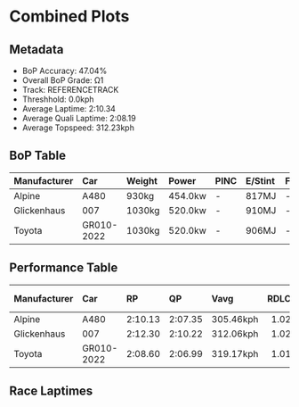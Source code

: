 # Combined Plots

## Metadata

- BoP Accuracy: 47.04%
- Overall BoP Grade: Ω1
- Track: REFERENCETRACK
- Threshhold: 0.0kph
- Average Laptime: 2:10.34
- Average Quali Laptime: 2:08.19
- Average Topspeed: 312.23kph

## BoP Table
| Manufacturer   | Car        | Weight   | Power   | PINC   | E/Stint   | FDS   | RDP    | QDP    | TDP    |
|:---------------|:-----------|:---------|:--------|:-------|:----------|:------|:-------|:-------|:-------|
| Alpine         | A480       | 930kg    | 454.0kw | -      | 817MJ     | -     | 51.55% | 50.00% | 70.50% |
| Glickenhaus    | 007        | 1030kg   | 520.0kw | -      | 910MJ     | -     | 45.60% | 50.00% | 69.65% |
| Toyota         | GR010-2022 | 1030kg   | 520.0kw | -      | 906MJ     | -     | 51.64% | 50.00% | 10.34% |

## Performance Table
| Manufacturer   | Car        | RP      | QP      | Vavg      |   RDLC | BOP-Grade   | Match   |
|:---------------|:-----------|:--------|:--------|:----------|-------:|:------------|:--------|
| Alpine         | A480       | 2:10.13 | 2:07.35 | 305.46kph |   1.02 | ~A1         | 98.00%  |
| Glickenhaus    | 007        | 2:12.30 | 2:10.22 | 312.06kph |   1.02 | +Ω1         | 6.82%   |
| Toyota         | GR010-2022 | 2:08.60 | 2:06.99 | 319.17kph |   1.01 | -Ω1         | 36.31%  |

## Race Laptimes
<div>                        <script type="text/javascript">window.PlotlyConfig = {MathJaxConfig: 'local'};</script>
        <script charset="utf-8" src="https://cdn.plot.ly/plotly-3.0.1.min.js"></script>                <div id="4914bba5-5408-4f4c-9e4b-473b91d853cb" class="plotly-graph-div" style="height:100%; width:100%;"></div>            <script type="text/javascript">                window.PLOTLYENV=window.PLOTLYENV || {};                                if (document.getElementById("4914bba5-5408-4f4c-9e4b-473b91d853cb")) {                    Plotly.newPlot(                        "4914bba5-5408-4f4c-9e4b-473b91d853cb",                        [{"box":{"visible":true},"line":{"color":"rgb(128,181,255)"},"name":"A480","points":false,"y":[129.49926433083218,129.0689715518287,128.53729472078604,128.696444104801,129.10551696593583,129.26584523427687,130.26318137410414,129.76333441986444,129.7421145019958,129.3884492041847,130.04390888946125,129.62540495371815,129.45682449509485,130.81607812301544,130.8113625857113,130.71587295530233,130.8408346938622,130.37989092238175,131.04360279794057,130.31033674714558,129.83996190105685,130.46830724683454,130.8467291154924,129.7515455766041,130.5083893139198,130.75831279103963,129.91423161359717,130.27968575466863,130.05333996406955,129.55349300982988,130.41879410514096,130.94693428320554,131.00941515248547,130.37045984777347,130.3775331537297,130.69818969041174,129.1644611822377,129.2670241186029,130.23017261297508,130.64278212708803,130.95754424213987,130.0946009154808,130.04508777378726,128.9322209700084,130.64749766439215,130.99173188759494,130.23488815027923,130.3327355493403,130.24903476219166,130.2950112509071,130.08163318789443,130.38932199699008,130.98819523461685,130.75123948508343,130.23253038162716,129.3566193273817,129.5605663157861,129.80341648694971,129.2328364731478,130.30208455686335,129.16328229791162,131.04596056659264,130.35395546720898,130.16769174369512,130.52607257881036,130.51546261987602,130.04862442676537,130.06277103867782,129.96492363961676,130.00736347535408,130.84437134684035,130.41407856783684,130.5885534480903,130.27614910169055,130.27261244871238,130.4329407170534,129.5865017709589,130.24549810921357,130.7005474590638,130.98819523461685,130.97640639135648,129.8093109085799,129.53109420763516,129.79752206531953,129.54406193522158,129.19511217471464,130.87384345499123,129.48983325622387,129.66077148349922,130.67343311956495,129.1232002308264,130.897421141512,129.63601491265246,129.9472403747262,130.3291988963622,129.84231966970893,130.48952716470322,129.76687107284255,131.0282773017021,130.56143910859146],"type":"violin"},{"box":{"visible":true},"line":{"color":"rgb(255,85,0)"},"name":"007","points":false,"y":[131.68577537780345,131.8060146158196,131.51910712708795,131.1071984503197,131.09172211275327,131.40243935158713,131.81910997837582,132.56197418156478,131.84768167849847,131.40482032659733,131.78815730324294,132.60364124424365,132.87864385792417,132.7762619324847,132.0667313794388,132.24887596772072,132.50006883129907,132.98697822088928,132.176256229909,132.3369720430989,132.3119718054916,132.12506526718923,132.48816395624797,132.12030331716878,132.1786372049192,132.52864053142173,133.22269474690114,132.33816253060402,132.4036393433851,133.2631713220749,132.61078416927432,133.1679323216661,132.58340295665678,132.80483363260737,132.03696919181104,132.7857858325256,132.83221484522488,133.13221769651275,133.28102863465156,132.03220724179062,132.779833395,132.5500693065137,133.08578868381343,132.4584017686202,133.24650449700337,132.46911615616617,132.9476921332206,133.01793089602214,131.94411116641243,132.64768928193274,132.35006740565512,133.02864528356812,133.16436085915075,132.3679247182318,132.82626240769935,132.9453111582104,132.90602507054174,132.78459534502048,131.9298253163511,133.06555039622657,132.327448143058,131.72744244048232,132.2036374425265,132.22982816763894,131.9619684789891,132.14530355477612,131.47148762688354,132.22863768013386,131.04648358755907,132.05125504187237,133.06197893371123,132.66435610700432,132.6703085445299,131.99173066661686,132.4167347059413,130.82029096158806,132.6762609820554,131.24767597592276,133.14412257156386,131.93934921639197,130.83576729915453,131.22862817584098,132.72030901974452,131.23815207588189,131.8845867911569,132.10244600459214,132.00006407915262,131.17743721312124],"type":"violin"},{"box":{"visible":true},"line":{"color":"rgb(26,1,0)"},"name":"GR010-2022","points":false,"y":[128.92283616563367,128.16090816078645,128.1643714698994,127.82727604957306,127.77532641287893,128.03507459634957,128.724273109825,127.9080865955417,128.41372972603122,127.50980604755338,127.3066252462608,127.46940077456907,129.13294358515216,129.0763762029741,128.46106161724143,128.50146689022574,128.127429506028,127.37820030126159,128.43566401707983,128.5095479448226,128.44143619893475,128.95746925676312,129.17103998539451,128.67578678224382,128.27981510699746,128.73004529167991,129.23568842216943,129.00711002071526,128.52455561764538,129.2541594041051,128.3317647436916,128.03622903272057,128.58343187256537,128.7115743097442,129.19874645829802,127.98889714151034,127.9796616505425,128.25672637957783,128.81778245587446,128.91129180192388,129.01403663894115,128.1655259062704,128.26365299780372,127.94502855941309,128.62152827280772,128.6192194000658,128.64230812748536,129.12139922144237,129.17796660362038,129.04982416644157,128.99672009337644,127.94271968667111,128.8016203466807,129.12486253055528,129.1225536578133,128.8200913286164,128.85818772885878,128.840871183294,129.05790522103842,128.20246787014173,127.8134228131213,127.39782571956826,127.71991346707186,127.8722990680413,128.69194889143756,128.89512969273014,128.69425776417953,128.26365299780372,128.1181940150602,128.32945587094966,127.74300219449147,128.2174755429645,128.75544289184148,128.5707330724846,128.60305729087204,128.72773641893795,128.64692587296932,128.05470001465625,128.13320168788292,128.06162663288214,129.1317891487812,128.01083143255897,128.7496707099866,129.0706040211192,129.12832583966824,129.2379972949114,128.94246158394034,128.50608463570967,129.20567307652394,129.22298962208865,129.24492391313728,128.67116903675992,129.2495416586212,128.84202561966504,129.0879205666839,129.2079819492659,129.20451864015297,128.92283616563367,129.17565773087847,129.13294358515216,129.1560323125718,128.62268270917872,128.14936379707666,128.55226209054888,128.62268270917872,128.07663430570489,128.97016805684387,128.53032779950024,128.65038918208225,128.39987648957944,128.55341652691988,128.63191820014657,128.845488928778,129.084457257571,129.17334885813648,129.203364203782,128.99672009337644,129.08676613031292,128.97363136595683,129.07406733023217,129.04058867547369,129.2506960949922,129.12717140329727,129.03366205724782,128.8270179468423,128.9586236931341,128.1932323791739,129.0359709299898,128.10318634223742,128.2417187067551,129.05790522103842,128.78084049200305,129.0521330391835,129.03135318450586,128.82817238321326,129.02558100265097,129.19297427644315,128.74736183724463,129.06598627563528,128.6284548910336,128.46106161724143,129.07291289386114,128.4506716899026,128.35369903474023,128.07201656022093,128.3571623438532,128.1343561242539,128.3952587440955,127.98197052328446,127.46362859271417,127.88384343175112,127.97619834142955,128.71619205522816,128.81431914676148,129.1594956216847,127.58830772078008,127.96234510497777],"type":"violin"}],                        {"template":{"data":{"histogram2dcontour":[{"type":"histogram2dcontour","colorbar":{"outlinewidth":0,"ticks":""},"colorscale":[[0.0,"#0d0887"],[0.1111111111111111,"#46039f"],[0.2222222222222222,"#7201a8"],[0.3333333333333333,"#9c179e"],[0.4444444444444444,"#bd3786"],[0.5555555555555556,"#d8576b"],[0.6666666666666666,"#ed7953"],[0.7777777777777778,"#fb9f3a"],[0.8888888888888888,"#fdca26"],[1.0,"#f0f921"]]}],"choropleth":[{"type":"choropleth","colorbar":{"outlinewidth":0,"ticks":""}}],"histogram2d":[{"type":"histogram2d","colorbar":{"outlinewidth":0,"ticks":""},"colorscale":[[0.0,"#0d0887"],[0.1111111111111111,"#46039f"],[0.2222222222222222,"#7201a8"],[0.3333333333333333,"#9c179e"],[0.4444444444444444,"#bd3786"],[0.5555555555555556,"#d8576b"],[0.6666666666666666,"#ed7953"],[0.7777777777777778,"#fb9f3a"],[0.8888888888888888,"#fdca26"],[1.0,"#f0f921"]]}],"heatmap":[{"type":"heatmap","colorbar":{"outlinewidth":0,"ticks":""},"colorscale":[[0.0,"#0d0887"],[0.1111111111111111,"#46039f"],[0.2222222222222222,"#7201a8"],[0.3333333333333333,"#9c179e"],[0.4444444444444444,"#bd3786"],[0.5555555555555556,"#d8576b"],[0.6666666666666666,"#ed7953"],[0.7777777777777778,"#fb9f3a"],[0.8888888888888888,"#fdca26"],[1.0,"#f0f921"]]}],"contourcarpet":[{"type":"contourcarpet","colorbar":{"outlinewidth":0,"ticks":""}}],"contour":[{"type":"contour","colorbar":{"outlinewidth":0,"ticks":""},"colorscale":[[0.0,"#0d0887"],[0.1111111111111111,"#46039f"],[0.2222222222222222,"#7201a8"],[0.3333333333333333,"#9c179e"],[0.4444444444444444,"#bd3786"],[0.5555555555555556,"#d8576b"],[0.6666666666666666,"#ed7953"],[0.7777777777777778,"#fb9f3a"],[0.8888888888888888,"#fdca26"],[1.0,"#f0f921"]]}],"surface":[{"type":"surface","colorbar":{"outlinewidth":0,"ticks":""},"colorscale":[[0.0,"#0d0887"],[0.1111111111111111,"#46039f"],[0.2222222222222222,"#7201a8"],[0.3333333333333333,"#9c179e"],[0.4444444444444444,"#bd3786"],[0.5555555555555556,"#d8576b"],[0.6666666666666666,"#ed7953"],[0.7777777777777778,"#fb9f3a"],[0.8888888888888888,"#fdca26"],[1.0,"#f0f921"]]}],"mesh3d":[{"type":"mesh3d","colorbar":{"outlinewidth":0,"ticks":""}}],"scatter":[{"fillpattern":{"fillmode":"overlay","size":10,"solidity":0.2},"type":"scatter"}],"parcoords":[{"type":"parcoords","line":{"colorbar":{"outlinewidth":0,"ticks":""}}}],"scatterpolargl":[{"type":"scatterpolargl","marker":{"colorbar":{"outlinewidth":0,"ticks":""}}}],"bar":[{"error_x":{"color":"#2a3f5f"},"error_y":{"color":"#2a3f5f"},"marker":{"line":{"color":"#E5ECF6","width":0.5},"pattern":{"fillmode":"overlay","size":10,"solidity":0.2}},"type":"bar"}],"scattergeo":[{"type":"scattergeo","marker":{"colorbar":{"outlinewidth":0,"ticks":""}}}],"scatterpolar":[{"type":"scatterpolar","marker":{"colorbar":{"outlinewidth":0,"ticks":""}}}],"histogram":[{"marker":{"pattern":{"fillmode":"overlay","size":10,"solidity":0.2}},"type":"histogram"}],"scattergl":[{"type":"scattergl","marker":{"colorbar":{"outlinewidth":0,"ticks":""}}}],"scatter3d":[{"type":"scatter3d","line":{"colorbar":{"outlinewidth":0,"ticks":""}},"marker":{"colorbar":{"outlinewidth":0,"ticks":""}}}],"scattermap":[{"type":"scattermap","marker":{"colorbar":{"outlinewidth":0,"ticks":""}}}],"scattermapbox":[{"type":"scattermapbox","marker":{"colorbar":{"outlinewidth":0,"ticks":""}}}],"scatterternary":[{"type":"scatterternary","marker":{"colorbar":{"outlinewidth":0,"ticks":""}}}],"scattercarpet":[{"type":"scattercarpet","marker":{"colorbar":{"outlinewidth":0,"ticks":""}}}],"carpet":[{"aaxis":{"endlinecolor":"#2a3f5f","gridcolor":"white","linecolor":"white","minorgridcolor":"white","startlinecolor":"#2a3f5f"},"baxis":{"endlinecolor":"#2a3f5f","gridcolor":"white","linecolor":"white","minorgridcolor":"white","startlinecolor":"#2a3f5f"},"type":"carpet"}],"table":[{"cells":{"fill":{"color":"#EBF0F8"},"line":{"color":"white"}},"header":{"fill":{"color":"#C8D4E3"},"line":{"color":"white"}},"type":"table"}],"barpolar":[{"marker":{"line":{"color":"#E5ECF6","width":0.5},"pattern":{"fillmode":"overlay","size":10,"solidity":0.2}},"type":"barpolar"}],"pie":[{"automargin":true,"type":"pie"}]},"layout":{"autotypenumbers":"strict","colorway":["#636efa","#EF553B","#00cc96","#ab63fa","#FFA15A","#19d3f3","#FF6692","#B6E880","#FF97FF","#FECB52"],"font":{"color":"#2a3f5f"},"hovermode":"closest","hoverlabel":{"align":"left"},"paper_bgcolor":"white","plot_bgcolor":"#E5ECF6","polar":{"bgcolor":"#E5ECF6","angularaxis":{"gridcolor":"white","linecolor":"white","ticks":""},"radialaxis":{"gridcolor":"white","linecolor":"white","ticks":""}},"ternary":{"bgcolor":"#E5ECF6","aaxis":{"gridcolor":"white","linecolor":"white","ticks":""},"baxis":{"gridcolor":"white","linecolor":"white","ticks":""},"caxis":{"gridcolor":"white","linecolor":"white","ticks":""}},"coloraxis":{"colorbar":{"outlinewidth":0,"ticks":""}},"colorscale":{"sequential":[[0.0,"#0d0887"],[0.1111111111111111,"#46039f"],[0.2222222222222222,"#7201a8"],[0.3333333333333333,"#9c179e"],[0.4444444444444444,"#bd3786"],[0.5555555555555556,"#d8576b"],[0.6666666666666666,"#ed7953"],[0.7777777777777778,"#fb9f3a"],[0.8888888888888888,"#fdca26"],[1.0,"#f0f921"]],"sequentialminus":[[0.0,"#0d0887"],[0.1111111111111111,"#46039f"],[0.2222222222222222,"#7201a8"],[0.3333333333333333,"#9c179e"],[0.4444444444444444,"#bd3786"],[0.5555555555555556,"#d8576b"],[0.6666666666666666,"#ed7953"],[0.7777777777777778,"#fb9f3a"],[0.8888888888888888,"#fdca26"],[1.0,"#f0f921"]],"diverging":[[0,"#8e0152"],[0.1,"#c51b7d"],[0.2,"#de77ae"],[0.3,"#f1b6da"],[0.4,"#fde0ef"],[0.5,"#f7f7f7"],[0.6,"#e6f5d0"],[0.7,"#b8e186"],[0.8,"#7fbc41"],[0.9,"#4d9221"],[1,"#276419"]]},"xaxis":{"gridcolor":"white","linecolor":"white","ticks":"","title":{"standoff":15},"zerolinecolor":"white","automargin":true,"zerolinewidth":2},"yaxis":{"gridcolor":"white","linecolor":"white","ticks":"","title":{"standoff":15},"zerolinecolor":"white","automargin":true,"zerolinewidth":2},"scene":{"xaxis":{"backgroundcolor":"#E5ECF6","gridcolor":"white","linecolor":"white","showbackground":true,"ticks":"","zerolinecolor":"white","gridwidth":2},"yaxis":{"backgroundcolor":"#E5ECF6","gridcolor":"white","linecolor":"white","showbackground":true,"ticks":"","zerolinecolor":"white","gridwidth":2},"zaxis":{"backgroundcolor":"#E5ECF6","gridcolor":"white","linecolor":"white","showbackground":true,"ticks":"","zerolinecolor":"white","gridwidth":2}},"shapedefaults":{"line":{"color":"#2a3f5f"}},"annotationdefaults":{"arrowcolor":"#2a3f5f","arrowhead":0,"arrowwidth":1},"geo":{"bgcolor":"white","landcolor":"#E5ECF6","subunitcolor":"white","showland":true,"showlakes":true,"lakecolor":"white"},"title":{"x":0.05},"mapbox":{"style":"light"}}},"xaxis":{"showticklabels":false,"title":{}}},                        {"responsive": true}                    )                };            </script>        </div>

## Quali Laptimes
<div>                        <script type="text/javascript">window.PlotlyConfig = {MathJaxConfig: 'local'};</script>
        <script charset="utf-8" src="https://cdn.plot.ly/plotly-3.0.1.min.js"></script>                <div id="362cd676-0472-4d1b-b252-e6569a2bbb9b" class="plotly-graph-div" style="height:100%; width:100%;"></div>            <script type="text/javascript">                window.PLOTLYENV=window.PLOTLYENV || {};                                if (document.getElementById("362cd676-0472-4d1b-b252-e6569a2bbb9b")) {                    Plotly.newPlot(                        "362cd676-0472-4d1b-b252-e6569a2bbb9b",                        [{"box":{"visible":true},"line":{"color":"rgb(128,181,255)"},"name":"A480","points":false,"y":[127.34846395742511],"type":"violin"},{"box":{"visible":true},"line":{"color":"rgb(255,85,0)"},"name":"007","points":false,"y":[130.2226991648786],"type":"violin"},{"box":{"visible":true},"line":{"color":"rgb(26,1,0)"},"name":"GR010-2022","points":false,"y":[127.1986062192775,126.96757033390188,126.79574465030596],"type":"violin"}],                        {"template":{"data":{"histogram2dcontour":[{"type":"histogram2dcontour","colorbar":{"outlinewidth":0,"ticks":""},"colorscale":[[0.0,"#0d0887"],[0.1111111111111111,"#46039f"],[0.2222222222222222,"#7201a8"],[0.3333333333333333,"#9c179e"],[0.4444444444444444,"#bd3786"],[0.5555555555555556,"#d8576b"],[0.6666666666666666,"#ed7953"],[0.7777777777777778,"#fb9f3a"],[0.8888888888888888,"#fdca26"],[1.0,"#f0f921"]]}],"choropleth":[{"type":"choropleth","colorbar":{"outlinewidth":0,"ticks":""}}],"histogram2d":[{"type":"histogram2d","colorbar":{"outlinewidth":0,"ticks":""},"colorscale":[[0.0,"#0d0887"],[0.1111111111111111,"#46039f"],[0.2222222222222222,"#7201a8"],[0.3333333333333333,"#9c179e"],[0.4444444444444444,"#bd3786"],[0.5555555555555556,"#d8576b"],[0.6666666666666666,"#ed7953"],[0.7777777777777778,"#fb9f3a"],[0.8888888888888888,"#fdca26"],[1.0,"#f0f921"]]}],"heatmap":[{"type":"heatmap","colorbar":{"outlinewidth":0,"ticks":""},"colorscale":[[0.0,"#0d0887"],[0.1111111111111111,"#46039f"],[0.2222222222222222,"#7201a8"],[0.3333333333333333,"#9c179e"],[0.4444444444444444,"#bd3786"],[0.5555555555555556,"#d8576b"],[0.6666666666666666,"#ed7953"],[0.7777777777777778,"#fb9f3a"],[0.8888888888888888,"#fdca26"],[1.0,"#f0f921"]]}],"contourcarpet":[{"type":"contourcarpet","colorbar":{"outlinewidth":0,"ticks":""}}],"contour":[{"type":"contour","colorbar":{"outlinewidth":0,"ticks":""},"colorscale":[[0.0,"#0d0887"],[0.1111111111111111,"#46039f"],[0.2222222222222222,"#7201a8"],[0.3333333333333333,"#9c179e"],[0.4444444444444444,"#bd3786"],[0.5555555555555556,"#d8576b"],[0.6666666666666666,"#ed7953"],[0.7777777777777778,"#fb9f3a"],[0.8888888888888888,"#fdca26"],[1.0,"#f0f921"]]}],"surface":[{"type":"surface","colorbar":{"outlinewidth":0,"ticks":""},"colorscale":[[0.0,"#0d0887"],[0.1111111111111111,"#46039f"],[0.2222222222222222,"#7201a8"],[0.3333333333333333,"#9c179e"],[0.4444444444444444,"#bd3786"],[0.5555555555555556,"#d8576b"],[0.6666666666666666,"#ed7953"],[0.7777777777777778,"#fb9f3a"],[0.8888888888888888,"#fdca26"],[1.0,"#f0f921"]]}],"mesh3d":[{"type":"mesh3d","colorbar":{"outlinewidth":0,"ticks":""}}],"scatter":[{"fillpattern":{"fillmode":"overlay","size":10,"solidity":0.2},"type":"scatter"}],"parcoords":[{"type":"parcoords","line":{"colorbar":{"outlinewidth":0,"ticks":""}}}],"scatterpolargl":[{"type":"scatterpolargl","marker":{"colorbar":{"outlinewidth":0,"ticks":""}}}],"bar":[{"error_x":{"color":"#2a3f5f"},"error_y":{"color":"#2a3f5f"},"marker":{"line":{"color":"#E5ECF6","width":0.5},"pattern":{"fillmode":"overlay","size":10,"solidity":0.2}},"type":"bar"}],"scattergeo":[{"type":"scattergeo","marker":{"colorbar":{"outlinewidth":0,"ticks":""}}}],"scatterpolar":[{"type":"scatterpolar","marker":{"colorbar":{"outlinewidth":0,"ticks":""}}}],"histogram":[{"marker":{"pattern":{"fillmode":"overlay","size":10,"solidity":0.2}},"type":"histogram"}],"scattergl":[{"type":"scattergl","marker":{"colorbar":{"outlinewidth":0,"ticks":""}}}],"scatter3d":[{"type":"scatter3d","line":{"colorbar":{"outlinewidth":0,"ticks":""}},"marker":{"colorbar":{"outlinewidth":0,"ticks":""}}}],"scattermap":[{"type":"scattermap","marker":{"colorbar":{"outlinewidth":0,"ticks":""}}}],"scattermapbox":[{"type":"scattermapbox","marker":{"colorbar":{"outlinewidth":0,"ticks":""}}}],"scatterternary":[{"type":"scatterternary","marker":{"colorbar":{"outlinewidth":0,"ticks":""}}}],"scattercarpet":[{"type":"scattercarpet","marker":{"colorbar":{"outlinewidth":0,"ticks":""}}}],"carpet":[{"aaxis":{"endlinecolor":"#2a3f5f","gridcolor":"white","linecolor":"white","minorgridcolor":"white","startlinecolor":"#2a3f5f"},"baxis":{"endlinecolor":"#2a3f5f","gridcolor":"white","linecolor":"white","minorgridcolor":"white","startlinecolor":"#2a3f5f"},"type":"carpet"}],"table":[{"cells":{"fill":{"color":"#EBF0F8"},"line":{"color":"white"}},"header":{"fill":{"color":"#C8D4E3"},"line":{"color":"white"}},"type":"table"}],"barpolar":[{"marker":{"line":{"color":"#E5ECF6","width":0.5},"pattern":{"fillmode":"overlay","size":10,"solidity":0.2}},"type":"barpolar"}],"pie":[{"automargin":true,"type":"pie"}]},"layout":{"autotypenumbers":"strict","colorway":["#636efa","#EF553B","#00cc96","#ab63fa","#FFA15A","#19d3f3","#FF6692","#B6E880","#FF97FF","#FECB52"],"font":{"color":"#2a3f5f"},"hovermode":"closest","hoverlabel":{"align":"left"},"paper_bgcolor":"white","plot_bgcolor":"#E5ECF6","polar":{"bgcolor":"#E5ECF6","angularaxis":{"gridcolor":"white","linecolor":"white","ticks":""},"radialaxis":{"gridcolor":"white","linecolor":"white","ticks":""}},"ternary":{"bgcolor":"#E5ECF6","aaxis":{"gridcolor":"white","linecolor":"white","ticks":""},"baxis":{"gridcolor":"white","linecolor":"white","ticks":""},"caxis":{"gridcolor":"white","linecolor":"white","ticks":""}},"coloraxis":{"colorbar":{"outlinewidth":0,"ticks":""}},"colorscale":{"sequential":[[0.0,"#0d0887"],[0.1111111111111111,"#46039f"],[0.2222222222222222,"#7201a8"],[0.3333333333333333,"#9c179e"],[0.4444444444444444,"#bd3786"],[0.5555555555555556,"#d8576b"],[0.6666666666666666,"#ed7953"],[0.7777777777777778,"#fb9f3a"],[0.8888888888888888,"#fdca26"],[1.0,"#f0f921"]],"sequentialminus":[[0.0,"#0d0887"],[0.1111111111111111,"#46039f"],[0.2222222222222222,"#7201a8"],[0.3333333333333333,"#9c179e"],[0.4444444444444444,"#bd3786"],[0.5555555555555556,"#d8576b"],[0.6666666666666666,"#ed7953"],[0.7777777777777778,"#fb9f3a"],[0.8888888888888888,"#fdca26"],[1.0,"#f0f921"]],"diverging":[[0,"#8e0152"],[0.1,"#c51b7d"],[0.2,"#de77ae"],[0.3,"#f1b6da"],[0.4,"#fde0ef"],[0.5,"#f7f7f7"],[0.6,"#e6f5d0"],[0.7,"#b8e186"],[0.8,"#7fbc41"],[0.9,"#4d9221"],[1,"#276419"]]},"xaxis":{"gridcolor":"white","linecolor":"white","ticks":"","title":{"standoff":15},"zerolinecolor":"white","automargin":true,"zerolinewidth":2},"yaxis":{"gridcolor":"white","linecolor":"white","ticks":"","title":{"standoff":15},"zerolinecolor":"white","automargin":true,"zerolinewidth":2},"scene":{"xaxis":{"backgroundcolor":"#E5ECF6","gridcolor":"white","linecolor":"white","showbackground":true,"ticks":"","zerolinecolor":"white","gridwidth":2},"yaxis":{"backgroundcolor":"#E5ECF6","gridcolor":"white","linecolor":"white","showbackground":true,"ticks":"","zerolinecolor":"white","gridwidth":2},"zaxis":{"backgroundcolor":"#E5ECF6","gridcolor":"white","linecolor":"white","showbackground":true,"ticks":"","zerolinecolor":"white","gridwidth":2}},"shapedefaults":{"line":{"color":"#2a3f5f"}},"annotationdefaults":{"arrowcolor":"#2a3f5f","arrowhead":0,"arrowwidth":1},"geo":{"bgcolor":"white","landcolor":"#E5ECF6","subunitcolor":"white","showland":true,"showlakes":true,"lakecolor":"white"},"title":{"x":0.05},"mapbox":{"style":"light"}}},"xaxis":{"showticklabels":false,"title":{}}},                        {"responsive": true}                    )                };            </script>        </div>

## Topspeeds
<div>                        <script type="text/javascript">window.PlotlyConfig = {MathJaxConfig: 'local'};</script>
        <script charset="utf-8" src="https://cdn.plot.ly/plotly-3.0.1.min.js"></script>                <div id="dad43d4b-5e3a-421d-963f-56246fff65a3" class="plotly-graph-div" style="height:100%; width:100%;"></div>            <script type="text/javascript">                window.PLOTLYENV=window.PLOTLYENV || {};                                if (document.getElementById("dad43d4b-5e3a-421d-963f-56246fff65a3")) {                    Plotly.newPlot(                        "dad43d4b-5e3a-421d-963f-56246fff65a3",                        [{"box":{"visible":true},"line":{"color":"rgb(128,181,255)"},"name":"A480","points":false,"y":[304.0278834628312,304.0278834628312,304.5704028837142,305.8724494938334,304.0278834628312,305.2214261887738,304.5704028837142,304.5704028837142,304.5704028837142,304.5704028837142,304.5704028837142,306.523472798893,304.5704028837142,305.2214261887738,305.2214261887738,307.1744961039526,306.523472798893,306.523472798893,306.523472798893,308.36803882989517,304.5704028837142,304.0278834628312,304.5704028837142,305.8724494938334,303.37686015777166,303.37686015777166,303.37686015777166,305.2214261887738,304.0278834628312,307.1744961039526,305.2214261887738,304.5704028837142,305.2214261887738,305.2214261887738,307.1744961039526,304.0278834628312,304.0278834628312,303.37686015777166,304.5704028837142,305.2214261887738,305.8724494938334,304.5704028837142,305.2214261887738,304.5704028837142,305.2214261887738,305.8724494938334,305.8724494938334,307.1744961039526,307.1744961039526,305.2214261887738,305.8724494938334,304.5704028837142,305.2214261887738,303.37686015777166,304.0278834628312,304.5704028837142,303.37686015777166,303.37686015777166,305.2214261887738,304.5704028837142,305.8724494938334,305.2214261887738,303.37686015777166,305.2214261887738,305.2214261887738,306.523472798893,305.8724494938334,305.8724494938334,306.523472798893,305.8724494938334,306.523472798893,307.1744961039526,305.2214261887738,304.0278834628312,304.0278834628312,304.5704028837142,303.37686015777166,305.8724494938334,304.5704028837142,305.2214261887738,305.8724494938334,305.8724494938334,307.8255194090122,308.36803882989517,307.8255194090122,305.2214261887738,307.8255194090122,307.1744961039526,303.37686015777166,304.5704028837142,303.37686015777166,304.5704028837142,306.523472798893,303.37686015777166,305.2214261887738,306.523472798893,307.8255194090122,304.5704028837142,306.523472798893,304.5704028837142,305.8724494938334,306.523472798893,304.5704028837142,305.8724494938334,304.5704028837142,307.1744961039526,304.5704028837142,306.523472798893,307.1744961039526,304.0278834628312,304.0278834628312,304.5704028837142,305.2214261887738,305.8724494938334,306.523472798893,306.523472798893,307.1744961039526,307.1744961039526,307.1744961039526,305.2214261887738,305.8724494938334,304.0278834628312,305.8724494938334,305.2214261887738,307.1744961039526,309.0190621349548,306.523472798893,308.36803882989517,303.37686015777166,305.8724494938334,305.2214261887738,304.0278834628312,305.2214261887738,305.8724494938334,304.0278834628312,305.8724494938334,305.8724494938334,307.8255194090122,307.1744961039526,307.8255194090122,307.1744961039526],"type":"violin"},{"box":{"visible":true},"line":{"color":"rgb(255,85,0)"},"name":"007","points":false,"y":[311.5882042330474,310.949703814537,310.949703814537,311.5882042330474,311.5882042330474,311.5882042330474,310.949703814537,311.5882042330474,311.5882042330474,311.5882042330474,312.2267046515577,312.2267046515577,314.24862264350713,312.2267046515577,312.97162180648644,312.2267046515577,313.6101222249968,313.6101222249968,314.24862264350713,314.24862264350713,315.6320402169462,310.2047866596083,310.2047866596083,311.5882042330474,310.949703814537,312.2267046515577,311.5882042330474,311.5882042330474,311.5882042330474,312.2267046515577,313.6101222249968,312.2267046515577,313.6101222249968,312.2267046515577,312.97162180648644,313.6101222249968,313.6101222249968,314.99353979843585,313.6101222249968,312.97162180648644,314.24862264350713,312.97162180648644,313.6101222249968,310.2047866596083,310.2047866596083,310.949703814537,310.2047866596083,312.2267046515577,312.2267046515577,310.949703814537,311.5882042330474,311.5882042330474,311.5882042330474,312.97162180648644,311.5882042330474,312.97162180648644,312.97162180648644,313.6101222249968,312.97162180648644,312.97162180648644,312.2267046515577,312.2267046515577,312.97162180648644,312.97162180648644,314.24862264350713,313.6101222249968,312.2267046515577,310.2047866596083,310.949703814537,312.2267046515577,310.949703814537,310.949703814537,310.949703814537,311.5882042330474,310.949703814537,312.2267046515577,311.5882042330474,311.5882042330474,311.5882042330474,311.5882042330474,312.2267046515577,314.99353979843585,313.6101222249968,316.37695737187494,312.97162180648644,312.97162180648644,310.2047866596083,310.2047866596083,310.949703814537,310.2047866596083,310.949703814537,310.949703814537,310.949703814537,312.2267046515577,312.97162180648644,310.2047866596083,311.5882042330474,310.949703814537,311.5882042330474,311.5882042330474,314.99353979843585,311.5882042330474,312.2267046515577,313.6101222249968,315.6320402169462,310.2047866596083,310.2047866596083,310.2047866596083,311.5882042330474,310.2047866596083,310.949703814537,310.949703814537,310.949703814537,310.949703814537,311.5882042330474,311.5882042330474,312.97162180648644,314.24862264350713,312.2267046515577,312.2267046515577,312.2267046515577,314.24862264350713,312.2267046515577,310.949703814537,311.5882042330474,310.949703814537,310.949703814537,310.2047866596083,310.949703814537,310.2047866596083,312.97162180648644,311.5882042330474,310.949703814537,310.949703814537,310.949703814537,311.5882042330474,312.97162180648644,311.5882042330474,312.2267046515577,312.97162180648644],"type":"violin"},{"box":{"visible":true},"line":{"color":"rgb(26,1,0)"},"name":"GR010-2022","points":false,"y":[320.8344001235686,318.1301317476113,318.1301317476113,318.77915615784104,322.2406196790663,318.77915615784104,319.4281805680708,320.1853757133388,324.4040343798321,318.1301317476113,318.1301317476113,319.4281805680708,318.77915615784104,318.77915615784104,320.1853757133388,318.1301317476113,319.4281805680708,318.77915615784104,320.1853757133388,318.1301317476113,319.4281805680708,318.77915615784104,318.77915615784104,318.1301317476113,320.1853757133388,318.77915615784104,318.1301317476113,318.77915615784104,318.1301317476113,318.1301317476113,320.1853757133388,318.1301317476113,318.1301317476113],"type":"violin"}],                        {"template":{"data":{"histogram2dcontour":[{"type":"histogram2dcontour","colorbar":{"outlinewidth":0,"ticks":""},"colorscale":[[0.0,"#0d0887"],[0.1111111111111111,"#46039f"],[0.2222222222222222,"#7201a8"],[0.3333333333333333,"#9c179e"],[0.4444444444444444,"#bd3786"],[0.5555555555555556,"#d8576b"],[0.6666666666666666,"#ed7953"],[0.7777777777777778,"#fb9f3a"],[0.8888888888888888,"#fdca26"],[1.0,"#f0f921"]]}],"choropleth":[{"type":"choropleth","colorbar":{"outlinewidth":0,"ticks":""}}],"histogram2d":[{"type":"histogram2d","colorbar":{"outlinewidth":0,"ticks":""},"colorscale":[[0.0,"#0d0887"],[0.1111111111111111,"#46039f"],[0.2222222222222222,"#7201a8"],[0.3333333333333333,"#9c179e"],[0.4444444444444444,"#bd3786"],[0.5555555555555556,"#d8576b"],[0.6666666666666666,"#ed7953"],[0.7777777777777778,"#fb9f3a"],[0.8888888888888888,"#fdca26"],[1.0,"#f0f921"]]}],"heatmap":[{"type":"heatmap","colorbar":{"outlinewidth":0,"ticks":""},"colorscale":[[0.0,"#0d0887"],[0.1111111111111111,"#46039f"],[0.2222222222222222,"#7201a8"],[0.3333333333333333,"#9c179e"],[0.4444444444444444,"#bd3786"],[0.5555555555555556,"#d8576b"],[0.6666666666666666,"#ed7953"],[0.7777777777777778,"#fb9f3a"],[0.8888888888888888,"#fdca26"],[1.0,"#f0f921"]]}],"contourcarpet":[{"type":"contourcarpet","colorbar":{"outlinewidth":0,"ticks":""}}],"contour":[{"type":"contour","colorbar":{"outlinewidth":0,"ticks":""},"colorscale":[[0.0,"#0d0887"],[0.1111111111111111,"#46039f"],[0.2222222222222222,"#7201a8"],[0.3333333333333333,"#9c179e"],[0.4444444444444444,"#bd3786"],[0.5555555555555556,"#d8576b"],[0.6666666666666666,"#ed7953"],[0.7777777777777778,"#fb9f3a"],[0.8888888888888888,"#fdca26"],[1.0,"#f0f921"]]}],"surface":[{"type":"surface","colorbar":{"outlinewidth":0,"ticks":""},"colorscale":[[0.0,"#0d0887"],[0.1111111111111111,"#46039f"],[0.2222222222222222,"#7201a8"],[0.3333333333333333,"#9c179e"],[0.4444444444444444,"#bd3786"],[0.5555555555555556,"#d8576b"],[0.6666666666666666,"#ed7953"],[0.7777777777777778,"#fb9f3a"],[0.8888888888888888,"#fdca26"],[1.0,"#f0f921"]]}],"mesh3d":[{"type":"mesh3d","colorbar":{"outlinewidth":0,"ticks":""}}],"scatter":[{"fillpattern":{"fillmode":"overlay","size":10,"solidity":0.2},"type":"scatter"}],"parcoords":[{"type":"parcoords","line":{"colorbar":{"outlinewidth":0,"ticks":""}}}],"scatterpolargl":[{"type":"scatterpolargl","marker":{"colorbar":{"outlinewidth":0,"ticks":""}}}],"bar":[{"error_x":{"color":"#2a3f5f"},"error_y":{"color":"#2a3f5f"},"marker":{"line":{"color":"#E5ECF6","width":0.5},"pattern":{"fillmode":"overlay","size":10,"solidity":0.2}},"type":"bar"}],"scattergeo":[{"type":"scattergeo","marker":{"colorbar":{"outlinewidth":0,"ticks":""}}}],"scatterpolar":[{"type":"scatterpolar","marker":{"colorbar":{"outlinewidth":0,"ticks":""}}}],"histogram":[{"marker":{"pattern":{"fillmode":"overlay","size":10,"solidity":0.2}},"type":"histogram"}],"scattergl":[{"type":"scattergl","marker":{"colorbar":{"outlinewidth":0,"ticks":""}}}],"scatter3d":[{"type":"scatter3d","line":{"colorbar":{"outlinewidth":0,"ticks":""}},"marker":{"colorbar":{"outlinewidth":0,"ticks":""}}}],"scattermap":[{"type":"scattermap","marker":{"colorbar":{"outlinewidth":0,"ticks":""}}}],"scattermapbox":[{"type":"scattermapbox","marker":{"colorbar":{"outlinewidth":0,"ticks":""}}}],"scatterternary":[{"type":"scatterternary","marker":{"colorbar":{"outlinewidth":0,"ticks":""}}}],"scattercarpet":[{"type":"scattercarpet","marker":{"colorbar":{"outlinewidth":0,"ticks":""}}}],"carpet":[{"aaxis":{"endlinecolor":"#2a3f5f","gridcolor":"white","linecolor":"white","minorgridcolor":"white","startlinecolor":"#2a3f5f"},"baxis":{"endlinecolor":"#2a3f5f","gridcolor":"white","linecolor":"white","minorgridcolor":"white","startlinecolor":"#2a3f5f"},"type":"carpet"}],"table":[{"cells":{"fill":{"color":"#EBF0F8"},"line":{"color":"white"}},"header":{"fill":{"color":"#C8D4E3"},"line":{"color":"white"}},"type":"table"}],"barpolar":[{"marker":{"line":{"color":"#E5ECF6","width":0.5},"pattern":{"fillmode":"overlay","size":10,"solidity":0.2}},"type":"barpolar"}],"pie":[{"automargin":true,"type":"pie"}]},"layout":{"autotypenumbers":"strict","colorway":["#636efa","#EF553B","#00cc96","#ab63fa","#FFA15A","#19d3f3","#FF6692","#B6E880","#FF97FF","#FECB52"],"font":{"color":"#2a3f5f"},"hovermode":"closest","hoverlabel":{"align":"left"},"paper_bgcolor":"white","plot_bgcolor":"#E5ECF6","polar":{"bgcolor":"#E5ECF6","angularaxis":{"gridcolor":"white","linecolor":"white","ticks":""},"radialaxis":{"gridcolor":"white","linecolor":"white","ticks":""}},"ternary":{"bgcolor":"#E5ECF6","aaxis":{"gridcolor":"white","linecolor":"white","ticks":""},"baxis":{"gridcolor":"white","linecolor":"white","ticks":""},"caxis":{"gridcolor":"white","linecolor":"white","ticks":""}},"coloraxis":{"colorbar":{"outlinewidth":0,"ticks":""}},"colorscale":{"sequential":[[0.0,"#0d0887"],[0.1111111111111111,"#46039f"],[0.2222222222222222,"#7201a8"],[0.3333333333333333,"#9c179e"],[0.4444444444444444,"#bd3786"],[0.5555555555555556,"#d8576b"],[0.6666666666666666,"#ed7953"],[0.7777777777777778,"#fb9f3a"],[0.8888888888888888,"#fdca26"],[1.0,"#f0f921"]],"sequentialminus":[[0.0,"#0d0887"],[0.1111111111111111,"#46039f"],[0.2222222222222222,"#7201a8"],[0.3333333333333333,"#9c179e"],[0.4444444444444444,"#bd3786"],[0.5555555555555556,"#d8576b"],[0.6666666666666666,"#ed7953"],[0.7777777777777778,"#fb9f3a"],[0.8888888888888888,"#fdca26"],[1.0,"#f0f921"]],"diverging":[[0,"#8e0152"],[0.1,"#c51b7d"],[0.2,"#de77ae"],[0.3,"#f1b6da"],[0.4,"#fde0ef"],[0.5,"#f7f7f7"],[0.6,"#e6f5d0"],[0.7,"#b8e186"],[0.8,"#7fbc41"],[0.9,"#4d9221"],[1,"#276419"]]},"xaxis":{"gridcolor":"white","linecolor":"white","ticks":"","title":{"standoff":15},"zerolinecolor":"white","automargin":true,"zerolinewidth":2},"yaxis":{"gridcolor":"white","linecolor":"white","ticks":"","title":{"standoff":15},"zerolinecolor":"white","automargin":true,"zerolinewidth":2},"scene":{"xaxis":{"backgroundcolor":"#E5ECF6","gridcolor":"white","linecolor":"white","showbackground":true,"ticks":"","zerolinecolor":"white","gridwidth":2},"yaxis":{"backgroundcolor":"#E5ECF6","gridcolor":"white","linecolor":"white","showbackground":true,"ticks":"","zerolinecolor":"white","gridwidth":2},"zaxis":{"backgroundcolor":"#E5ECF6","gridcolor":"white","linecolor":"white","showbackground":true,"ticks":"","zerolinecolor":"white","gridwidth":2}},"shapedefaults":{"line":{"color":"#2a3f5f"}},"annotationdefaults":{"arrowcolor":"#2a3f5f","arrowhead":0,"arrowwidth":1},"geo":{"bgcolor":"white","landcolor":"#E5ECF6","subunitcolor":"white","showland":true,"showlakes":true,"lakecolor":"white"},"title":{"x":0.05},"mapbox":{"style":"light"}}},"xaxis":{"showticklabels":false,"title":{}}},                        {"responsive": true}                    )                };            </script>        </div>

## Laptimes Lineplot
<div>                        <script type="text/javascript">window.PlotlyConfig = {MathJaxConfig: 'local'};</script>
        <script charset="utf-8" src="https://cdn.plot.ly/plotly-3.0.1.min.js"></script>                <div id="4210496d-5b69-4417-b9ef-ca9c5355c26f" class="plotly-graph-div" style="height:100%; width:100%;"></div>            <script type="text/javascript">                window.PLOTLYENV=window.PLOTLYENV || {};                                if (document.getElementById("4210496d-5b69-4417-b9ef-ca9c5355c26f")) {                    Plotly.newPlot(                        "4210496d-5b69-4417-b9ef-ca9c5355c26f",                        [{"line":{"color":"rgb(128,181,255)"},"name":"A480","x":{"dtype":"f8","bdata":"AAAAAAAAAAB\u002fpUCtXynwP3+lQK1fKQBAPvjggw8+CEB\u002fpUCtXykQQN\u002fOkJi3MxRAPvjggw8+GECeITFvZ0gcQH+lQK1fKSBAL7rooosuIkDfzpCYtzMkQI\u002fjOI7jOCZAPvjggw8+KEDuDIl5O0MqQJ4hMW9nSCxATjbZZJNNLkB\u002fpUCtXykwQNevFKj1KzFAL7rooosuMkCHxLydITEzQN\u002fOkJi3MzRAN9lkk002NUCP4ziO4zg2QOftDIl5OzdAPvjggw8+OECWArV+pUA5QO4MiXk7QzpARhdddNFFO0CeITFvZ0g8QPYrBWr9Sj1ATjbZZJNNPkCmQK1fKVA\u002fQH+lQK1fKUBAq6qqqqqqQEDXrxSo9StBQAO1fqVArUFAL7rooosuQkBbv1Kg1q9CQIfEvJ0hMUNAs8kmm2yyQ0DfzpCYtzNEQAvU+pUCtURAN9lkk002RUBj3s6QmLdFQI\u002fjOI7jOEZAu+iiiy66RkDn7QyJeTtHQBPzdobEvEdAPvjggw8+SEBq\u002fUqBWr9IQJYCtX6lQElAwgcffPDBSUDuDIl5O0NKQBoS83aGxEpARhdddNFFS0ByHMdxHMdLQJ4hMW9nSExAyiabbLLJTED2KwVq\u002fUpNQCIxb2dIzE1ATjbZZJNNTkB6O0Ni3s5OQKZArV8pUE9A0kUXXXTRT0B\u002fpUCtXylQQBWo9SsFalBAq6qqqqqqUEBBrV8pUOtQQNevFKj1K1FAbbLJJptsUUADtX6lQK1RQJm3MyTm7VFAL7rooosuUkDFvJ0hMW9SQFu\u002fUqDWr1JA8cEHH3zwUkCHxLydITFTQB3HcRzHcVNAs8kmm2yyU0BJzNsZEvNTQN\u002fOkJi3M1RAddFFF110VEAL1PqVArVUQKHWrxSo9VRAN9lkk002VUDN2xkS83ZVQGPezpCYt1VA+eCDDz74VUCP4ziO4zhWQCXm7QyJeVZAu+iiiy66VkBR61cK1PpWQOftDIl5O1dAffDBBx98V0AT83aGxLxXQKn1KwVq\u002fVdAPvjggw8+WEDU+pUCtX5YQGr9SoFav1hAAAAAAAAAWUA="},"y":[131.04596056659264,131.04360279794057,131.0282773017021,131.00941515248547,130.99173188759494,130.98819523461685,130.98819523461685,130.97640639135648,130.95754424213987,130.94693428320554,130.897421141512,130.87384345499123,130.8467291154924,130.84437134684035,130.8408346938622,130.81607812301544,130.8113625857113,130.75831279103963,130.75123948508343,130.71587295530233,130.7005474590638,130.69818969041174,130.67343311956495,130.64749766439215,130.64278212708803,130.5885534480903,130.56143910859146,130.52607257881036,130.51546261987602,130.5083893139198,130.48952716470322,130.46830724683454,130.4329407170534,130.41879410514096,130.41407856783684,130.38932199699008,130.37989092238175,130.3775331537297,130.37045984777347,130.35395546720898,130.3327355493403,130.3291988963622,130.31033674714558,130.30208455686335,130.2950112509071,130.27968575466863,130.27614910169055,130.27261244871238,130.26318137410414,130.24903476219166,130.24549810921357,130.23488815027923,130.23253038162716,130.23017261297508,130.16769174369512,130.0946009154808,130.08163318789443,130.06277103867782,130.05333996406955,130.04862442676537,130.04508777378726,130.04390888946125,130.00736347535408,129.96492363961676,129.9472403747262,129.91423161359717,129.84231966970893,129.83996190105685,129.8093109085799,129.80341648694971,129.79752206531953,129.76687107284255,129.76333441986444,129.7515455766041,129.7421145019958,129.66077148349922,129.63601491265246,129.62540495371815,129.5865017709589,129.5605663157861,129.55349300982988,129.54406193522158,129.53109420763516,129.49926433083218,129.48983325622387,129.45682449509485,129.3884492041847,129.3566193273817,129.2670241186029,129.26584523427687,129.2328364731478,129.19511217471464,129.1644611822377,129.16328229791162,129.1232002308264,129.10551696593583,129.0689715518287,128.9322209700084,128.696444104801,128.53729472078604],"type":"scatter"},{"line":{"color":"rgb(255,85,0)"},"name":"007","x":{"dtype":"f8","bdata":"AAAAAAAAAAC8QCbFC2TyP7xAJsULZAJAGmG5pxGWC0C8QCbFC2QSQOvQb7YO\u002fRZAGmG5pxGWG0CkeIFMihcgQLxAJsULZCJA1AjLPY2wJEDr0G+2Dv0mQAKZFC+QSSlAGmG5pxGWK0AyKV4gk+ItQKR4gUyKFzBAsNzTCMs9MUC8QCbFC2QyQMikeIFMijNA1AjLPY2wNEDfbB36zdY1QOvQb7YO\u002fTZA9zTCck8jOEACmRQvkEk5QA79ZuvQbzpAGmG5pxGWO0AmxQtkUrw8QDIpXiCT4j1APY2w3NMIP0CkeIFMihdAQKqqqqqqqkBAsNzTCMs9QUC2Dv1m69BBQLxAJsULZEJAwnJPIyz3QkDIpHiBTIpDQM7Wod9sHURA1AjLPY2wREDZOvSbrUNFQN9sHfrN1kVA5Z5GWO5pRkDr0G+2Dv1GQPECmRQvkEdA9zTCck8jSED9ZuvQb7ZIQAKZFC+QSUlACMs9jbDcSUAO\u002fWbr0G9KQBQvkEnxAktAGmG5pxGWS0Agk+IFMilMQCbFC2RSvExALPc0wnJPTUAyKV4gk+JNQDdbh36zdU5APY2w3NMIT0BDv9k69JtPQKR4gUyKF1BApxGWexphUECqqqqqqqpQQK1Dv9k69FBAsNzTCMs9UUCzdeg3W4dRQLYO\u002fWbr0FFAuacRlnsaUkC8QCbFC2RSQL\u002fZOvSbrVJAwnJPIyz3UkDFC2RSvEBTQMikeIFMilNAyz2NsNzTU0DO1qHfbB1UQNFvtg79ZlRA1AjLPY2wVEDWod9sHfpUQNk69JutQ1VA3NMIyz2NVUDfbB36zdZVQOIFMileIFZA5Z5GWO5pVkDoN1uHfrNWQOvQb7YO\u002fVZA7mmE5Z5GV0DxApkUL5BXQPSbrUO\u002f2VdA9zTCck8jWED6zdah32xYQP1m69BvtlhAAAAAAAAAWUA="},"y":[133.28102863465156,133.2631713220749,133.24650449700337,133.22269474690114,133.1679323216661,133.16436085915075,133.14412257156386,133.13221769651275,133.08578868381343,133.06555039622657,133.06197893371123,133.02864528356812,133.01793089602214,132.98697822088928,132.9476921332206,132.9453111582104,132.90602507054174,132.87864385792417,132.83221484522488,132.82626240769935,132.80483363260737,132.7857858325256,132.78459534502048,132.779833395,132.7762619324847,132.72030901974452,132.6762609820554,132.6703085445299,132.66435610700432,132.64768928193274,132.61078416927432,132.60364124424365,132.58340295665678,132.56197418156478,132.5500693065137,132.52864053142173,132.50006883129907,132.48816395624797,132.46911615616617,132.4584017686202,132.4167347059413,132.4036393433851,132.3679247182318,132.35006740565512,132.33816253060402,132.3369720430989,132.327448143058,132.3119718054916,132.24887596772072,132.22982816763894,132.22863768013386,132.2036374425265,132.1786372049192,132.176256229909,132.14530355477612,132.12506526718923,132.12030331716878,132.10244600459214,132.0667313794388,132.05125504187237,132.03696919181104,132.03220724179062,132.00006407915262,131.99173066661686,131.9619684789891,131.94411116641243,131.93934921639197,131.9298253163511,131.8845867911569,131.84768167849847,131.81910997837582,131.8060146158196,131.78815730324294,131.72744244048232,131.68577537780345,131.51910712708795,131.47148762688354,131.40482032659733,131.40243935158713,131.24767597592276,131.23815207588189,131.22862817584098,131.17743721312124,131.1071984503197,131.09172211275327,131.04648358755907,130.83576729915453,130.82029096158806],"type":"scatter"},{"line":{"color":"rgb(26,1,0)"},"name":"GR010-2022","x":{"dtype":"f8","bdata":"AAAAAAAAAAA1SIM0SIPkPzVIgzRIg\u002fQ\u002fUOzETuzE\u002fj81SIM0SIMEQEIapEEapAlAUOzETuzEDkAu3\u002fIt3\u002fIRQDVIgzRIgxRAPLETO7ETF0BCGqRBGqQZQEmDNEiDNBxAUOzETuzEHkCrqqqqqqogQC7f8i3f8iFAshM7sRM7I0A1SIM0SIMkQLh8y7d8yyVAPLETO7ETJ0C\u002f5Vu+5VsoQEIapEEapClAxk7sxE7sKkBJgzRIgzQsQMy3fMu3fC1AUOzETuzELkBpkAZpkAYwQKuqqqqqqjBA7cRO7MROMUAu3\u002fIt3\u002fIxQHD5lm\u002f5ljJAshM7sRM7M0DzLd\u002fyLd8zQDVIgzRIgzRAd2IndmInNUC4fMu3fMs1QPqWb\u002fmWbzZAPLETO7ETN0B9y7d8y7c3QL\u002flW77lWzhAAQAAAAAAOUBCGqRBGqQ5QIQ0SIM0SDpAxk7sxE7sOkAHaZAGaZA7QEmDNEiDNDxAi53YiZ3YPEDMt3zLt3w9QA7SIA3SID5AUOzETuzEPkCRBmmQBmk\u002fQGmQBmmQBkBAip3YiZ1YQECrqqqqqqpAQMy3fMu3\u002fEBA7cRO7MROQUAO0iAN0qBBQC7f8i3f8kFAT+zETuxEQkBw+ZZv+ZZCQJEGaZAG6UJAshM7sRM7Q0DTIA3SII1DQPMt3\u002fIt30NAFDuxEzsxREA1SIM0SINEQFZVVVVV1URAd2IndmInRUCXb\u002fmWb3lFQLh8y7d8y0VA2Ymd2IkdRkD6lm\u002f5lm9GQBukQRqkwUZAPLETO7ETR0BcvuVbvmVHQH3Lt3zLt0dAntiJndgJSEC\u002f5Vu+5VtIQODyLd\u002fyrUhAAQAAAAAASUAhDdIgDVJJQEIapEEapElAYyd2Yif2SUCENEiDNEhKQKVBGqRBmkpAxk7sxE7sSkDmW77lWz5LQAdpkAZpkEtAKHZiJ3biS0BJgzRIgzRMQGqQBmmQhkxAi53YiZ3YTECrqqqqqipNQMy3fMu3fE1A7cRO7MTOTUAO0iAN0iBOQC\u002ff8i3fck5AUOzETuzETkBw+ZZv+RZPQJEGaZAGaU9AshM7sRO7T0BpkAZpkAZQQPqWb\u002fmWL1BAip3YiZ1YUEAbpEEapIFQQKuqqqqqqlBAO7ETO7HTUEDMt3zLt\u002fxQQFy+5Vu+JVFA7cRO7MROUUB9y7d8y3dRQA7SIA3SoFFAntiJndjJUUAu3\u002fIt3\u002fJRQL\u002flW77lG1JAT+zETuxEUkDg8i3f8m1SQHD5lm\u002f5llJAAAAAAADAUkCRBmmQBulSQCEN0iANElNAshM7sRM7U0BCGqRBGmRTQNMgDdIgjVNAYyd2Yie2U0DzLd\u002fyLd9TQIQ0SIM0CFRAFDuxEzsxVEClQRqkQVpUQDVIgzRIg1RAxU7sxE6sVEBWVVVVVdVUQOZbvuVb\u002flRAd2IndmInVUAHaZAGaVBVQJdv+ZZveVVAKHZiJ3aiVUC4fMu3fMtVQEmDNEiD9FVA2Ymd2IkdVkBqkAZpkEZWQPqWb\u002fmWb1ZAip3YiZ2YVkAbpEEapMFWQKuqqqqq6lZAPLETO7ETV0DMt3zLtzxXQFy+5Vu+ZVdA7cRO7MSOV0B9y7d8y7dXQA7SIA3S4FdAntiJndgJWEAv3\u002fIt3zJYQL\u002flW77lW1hAT+zETuyEWEDg8i3f8q1YQHD5lm\u002f51lhAAAAAAAAAWUA="},"y":[129.2541594041051,129.2506960949922,129.2495416586212,129.24492391313728,129.2379972949114,129.23568842216943,129.22298962208865,129.2079819492659,129.20567307652394,129.20451864015297,129.203364203782,129.19874645829802,129.19297427644315,129.17796660362038,129.17565773087847,129.17334885813648,129.17103998539451,129.1594956216847,129.1560323125718,129.13294358515216,129.13294358515216,129.1317891487812,129.12832583966824,129.12717140329727,129.12486253055528,129.1225536578133,129.12139922144237,129.0879205666839,129.08676613031292,129.084457257571,129.0763762029741,129.07406733023217,129.07291289386114,129.0706040211192,129.06598627563528,129.05790522103842,129.05790522103842,129.0521330391835,129.04982416644157,129.04058867547369,129.0359709299898,129.03366205724782,129.03135318450586,129.02558100265097,129.01403663894115,129.00711002071526,128.99672009337644,128.99672009337644,128.97363136595683,128.97016805684387,128.9586236931341,128.95746925676312,128.94246158394034,128.92283616563367,128.92283616563367,128.91129180192388,128.89512969273014,128.85818772885878,128.845488928778,128.84202561966504,128.840871183294,128.82817238321326,128.8270179468423,128.8200913286164,128.81778245587446,128.81431914676148,128.8016203466807,128.78084049200305,128.75544289184148,128.7496707099866,128.74736183724463,128.73004529167991,128.72773641893795,128.724273109825,128.71619205522816,128.7115743097442,128.69425776417953,128.69194889143756,128.67578678224382,128.67116903675992,128.65038918208225,128.64692587296932,128.64230812748536,128.63191820014657,128.6284548910336,128.62268270917872,128.62268270917872,128.62152827280772,128.6192194000658,128.60305729087204,128.58343187256537,128.5707330724846,128.55341652691988,128.55226209054888,128.53032779950024,128.52455561764538,128.5095479448226,128.50608463570967,128.50146689022574,128.46106161724143,128.46106161724143,128.4506716899026,128.44143619893475,128.43566401707983,128.41372972603122,128.39987648957944,128.3952587440955,128.3571623438532,128.35369903474023,128.3317647436916,128.32945587094966,128.27981510699746,128.26365299780372,128.26365299780372,128.25672637957783,128.2417187067551,128.2174755429645,128.20246787014173,128.1932323791739,128.1655259062704,128.1643714698994,128.16090816078645,128.14936379707666,128.1343561242539,128.13320168788292,128.127429506028,128.1181940150602,128.10318634223742,128.07663430570489,128.07201656022093,128.06162663288214,128.05470001465625,128.03622903272057,128.03507459634957,128.01083143255897,127.98889714151034,127.98197052328446,127.9796616505425,127.97619834142955,127.96234510497777,127.94502855941309,127.94271968667111,127.9080865955417,127.88384343175112,127.8722990680413,127.82727604957306,127.8134228131213,127.77532641287893,127.74300219449147,127.71991346707186,127.58830772078008,127.50980604755338,127.46940077456907,127.46362859271417,127.39782571956826,127.37820030126159,127.3066252462608],"type":"scatter"}],                        {"template":{"data":{"histogram2dcontour":[{"type":"histogram2dcontour","colorbar":{"outlinewidth":0,"ticks":""},"colorscale":[[0.0,"#0d0887"],[0.1111111111111111,"#46039f"],[0.2222222222222222,"#7201a8"],[0.3333333333333333,"#9c179e"],[0.4444444444444444,"#bd3786"],[0.5555555555555556,"#d8576b"],[0.6666666666666666,"#ed7953"],[0.7777777777777778,"#fb9f3a"],[0.8888888888888888,"#fdca26"],[1.0,"#f0f921"]]}],"choropleth":[{"type":"choropleth","colorbar":{"outlinewidth":0,"ticks":""}}],"histogram2d":[{"type":"histogram2d","colorbar":{"outlinewidth":0,"ticks":""},"colorscale":[[0.0,"#0d0887"],[0.1111111111111111,"#46039f"],[0.2222222222222222,"#7201a8"],[0.3333333333333333,"#9c179e"],[0.4444444444444444,"#bd3786"],[0.5555555555555556,"#d8576b"],[0.6666666666666666,"#ed7953"],[0.7777777777777778,"#fb9f3a"],[0.8888888888888888,"#fdca26"],[1.0,"#f0f921"]]}],"heatmap":[{"type":"heatmap","colorbar":{"outlinewidth":0,"ticks":""},"colorscale":[[0.0,"#0d0887"],[0.1111111111111111,"#46039f"],[0.2222222222222222,"#7201a8"],[0.3333333333333333,"#9c179e"],[0.4444444444444444,"#bd3786"],[0.5555555555555556,"#d8576b"],[0.6666666666666666,"#ed7953"],[0.7777777777777778,"#fb9f3a"],[0.8888888888888888,"#fdca26"],[1.0,"#f0f921"]]}],"contourcarpet":[{"type":"contourcarpet","colorbar":{"outlinewidth":0,"ticks":""}}],"contour":[{"type":"contour","colorbar":{"outlinewidth":0,"ticks":""},"colorscale":[[0.0,"#0d0887"],[0.1111111111111111,"#46039f"],[0.2222222222222222,"#7201a8"],[0.3333333333333333,"#9c179e"],[0.4444444444444444,"#bd3786"],[0.5555555555555556,"#d8576b"],[0.6666666666666666,"#ed7953"],[0.7777777777777778,"#fb9f3a"],[0.8888888888888888,"#fdca26"],[1.0,"#f0f921"]]}],"surface":[{"type":"surface","colorbar":{"outlinewidth":0,"ticks":""},"colorscale":[[0.0,"#0d0887"],[0.1111111111111111,"#46039f"],[0.2222222222222222,"#7201a8"],[0.3333333333333333,"#9c179e"],[0.4444444444444444,"#bd3786"],[0.5555555555555556,"#d8576b"],[0.6666666666666666,"#ed7953"],[0.7777777777777778,"#fb9f3a"],[0.8888888888888888,"#fdca26"],[1.0,"#f0f921"]]}],"mesh3d":[{"type":"mesh3d","colorbar":{"outlinewidth":0,"ticks":""}}],"scatter":[{"fillpattern":{"fillmode":"overlay","size":10,"solidity":0.2},"type":"scatter"}],"parcoords":[{"type":"parcoords","line":{"colorbar":{"outlinewidth":0,"ticks":""}}}],"scatterpolargl":[{"type":"scatterpolargl","marker":{"colorbar":{"outlinewidth":0,"ticks":""}}}],"bar":[{"error_x":{"color":"#2a3f5f"},"error_y":{"color":"#2a3f5f"},"marker":{"line":{"color":"#E5ECF6","width":0.5},"pattern":{"fillmode":"overlay","size":10,"solidity":0.2}},"type":"bar"}],"scattergeo":[{"type":"scattergeo","marker":{"colorbar":{"outlinewidth":0,"ticks":""}}}],"scatterpolar":[{"type":"scatterpolar","marker":{"colorbar":{"outlinewidth":0,"ticks":""}}}],"histogram":[{"marker":{"pattern":{"fillmode":"overlay","size":10,"solidity":0.2}},"type":"histogram"}],"scattergl":[{"type":"scattergl","marker":{"colorbar":{"outlinewidth":0,"ticks":""}}}],"scatter3d":[{"type":"scatter3d","line":{"colorbar":{"outlinewidth":0,"ticks":""}},"marker":{"colorbar":{"outlinewidth":0,"ticks":""}}}],"scattermap":[{"type":"scattermap","marker":{"colorbar":{"outlinewidth":0,"ticks":""}}}],"scattermapbox":[{"type":"scattermapbox","marker":{"colorbar":{"outlinewidth":0,"ticks":""}}}],"scatterternary":[{"type":"scatterternary","marker":{"colorbar":{"outlinewidth":0,"ticks":""}}}],"scattercarpet":[{"type":"scattercarpet","marker":{"colorbar":{"outlinewidth":0,"ticks":""}}}],"carpet":[{"aaxis":{"endlinecolor":"#2a3f5f","gridcolor":"white","linecolor":"white","minorgridcolor":"white","startlinecolor":"#2a3f5f"},"baxis":{"endlinecolor":"#2a3f5f","gridcolor":"white","linecolor":"white","minorgridcolor":"white","startlinecolor":"#2a3f5f"},"type":"carpet"}],"table":[{"cells":{"fill":{"color":"#EBF0F8"},"line":{"color":"white"}},"header":{"fill":{"color":"#C8D4E3"},"line":{"color":"white"}},"type":"table"}],"barpolar":[{"marker":{"line":{"color":"#E5ECF6","width":0.5},"pattern":{"fillmode":"overlay","size":10,"solidity":0.2}},"type":"barpolar"}],"pie":[{"automargin":true,"type":"pie"}]},"layout":{"autotypenumbers":"strict","colorway":["#636efa","#EF553B","#00cc96","#ab63fa","#FFA15A","#19d3f3","#FF6692","#B6E880","#FF97FF","#FECB52"],"font":{"color":"#2a3f5f"},"hovermode":"closest","hoverlabel":{"align":"left"},"paper_bgcolor":"white","plot_bgcolor":"#E5ECF6","polar":{"bgcolor":"#E5ECF6","angularaxis":{"gridcolor":"white","linecolor":"white","ticks":""},"radialaxis":{"gridcolor":"white","linecolor":"white","ticks":""}},"ternary":{"bgcolor":"#E5ECF6","aaxis":{"gridcolor":"white","linecolor":"white","ticks":""},"baxis":{"gridcolor":"white","linecolor":"white","ticks":""},"caxis":{"gridcolor":"white","linecolor":"white","ticks":""}},"coloraxis":{"colorbar":{"outlinewidth":0,"ticks":""}},"colorscale":{"sequential":[[0.0,"#0d0887"],[0.1111111111111111,"#46039f"],[0.2222222222222222,"#7201a8"],[0.3333333333333333,"#9c179e"],[0.4444444444444444,"#bd3786"],[0.5555555555555556,"#d8576b"],[0.6666666666666666,"#ed7953"],[0.7777777777777778,"#fb9f3a"],[0.8888888888888888,"#fdca26"],[1.0,"#f0f921"]],"sequentialminus":[[0.0,"#0d0887"],[0.1111111111111111,"#46039f"],[0.2222222222222222,"#7201a8"],[0.3333333333333333,"#9c179e"],[0.4444444444444444,"#bd3786"],[0.5555555555555556,"#d8576b"],[0.6666666666666666,"#ed7953"],[0.7777777777777778,"#fb9f3a"],[0.8888888888888888,"#fdca26"],[1.0,"#f0f921"]],"diverging":[[0,"#8e0152"],[0.1,"#c51b7d"],[0.2,"#de77ae"],[0.3,"#f1b6da"],[0.4,"#fde0ef"],[0.5,"#f7f7f7"],[0.6,"#e6f5d0"],[0.7,"#b8e186"],[0.8,"#7fbc41"],[0.9,"#4d9221"],[1,"#276419"]]},"xaxis":{"gridcolor":"white","linecolor":"white","ticks":"","title":{"standoff":15},"zerolinecolor":"white","automargin":true,"zerolinewidth":2},"yaxis":{"gridcolor":"white","linecolor":"white","ticks":"","title":{"standoff":15},"zerolinecolor":"white","automargin":true,"zerolinewidth":2},"scene":{"xaxis":{"backgroundcolor":"#E5ECF6","gridcolor":"white","linecolor":"white","showbackground":true,"ticks":"","zerolinecolor":"white","gridwidth":2},"yaxis":{"backgroundcolor":"#E5ECF6","gridcolor":"white","linecolor":"white","showbackground":true,"ticks":"","zerolinecolor":"white","gridwidth":2},"zaxis":{"backgroundcolor":"#E5ECF6","gridcolor":"white","linecolor":"white","showbackground":true,"ticks":"","zerolinecolor":"white","gridwidth":2}},"shapedefaults":{"line":{"color":"#2a3f5f"}},"annotationdefaults":{"arrowcolor":"#2a3f5f","arrowhead":0,"arrowwidth":1},"geo":{"bgcolor":"white","landcolor":"#E5ECF6","subunitcolor":"white","showland":true,"showlakes":true,"lakecolor":"white"},"title":{"x":0.05},"mapbox":{"style":"light"}}},"xaxis":{"title":{"text":"Normalised Lap Index (max=100)"}}},                        {"responsive": true}                    )                };            </script>        </div>

